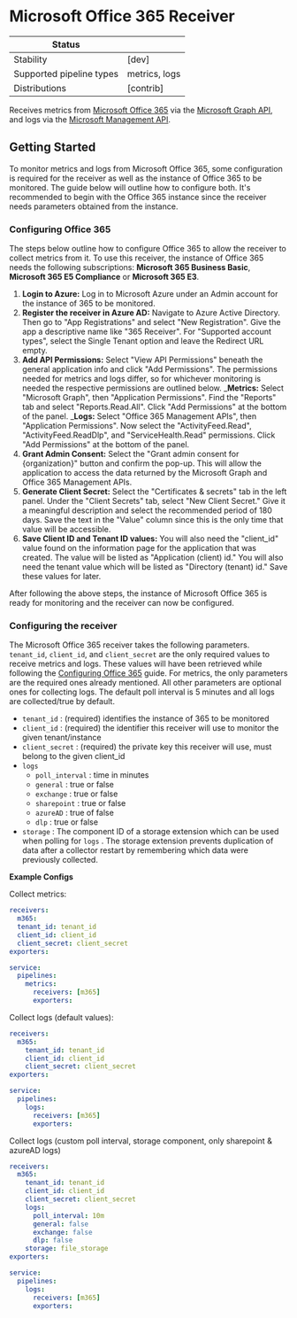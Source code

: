 # Microsoft Office 365 Receiver

| Status |  |
| -------------------------- | ----------- |
| Stability | [dev] |
| Supported pipeline types | metrics, logs |
| Distributions | [contrib] |

Receives metrics from [Microsoft Office 365](https://www.microsoft365.com/)
via the [Microsoft Graph API](https://learn.microsoft.com/en-us/graph/api/overview?view=graph-rest-1.0&preserve-view=true),
and logs via the [Microsoft Management API](https://learn.microsoft.com/en-us/office/office-365-management-api/office-365-management-activity-api-schema).

## Getting Started
To monitor metrics and logs from Microsoft Office 365, some configuration is required for the receiver 
as well as the instance of Office 365 to be monitored. The guide below will outline how to configure both. 
It's recommended to begin with the Office 365 instance since the receiver needs parameters obtained from the instance.

### Configuring Office 365
The steps below outline how to configure Office 365 to allow the receiver to collect metrics from it. 
To use this receiver, the instance of Office 365 needs the following subscriptions: **Microsoft 365 Business Basic**, **Microsoft 365 E5 Compliance** or **Microsoft 365 E3**.

1. **Login to Azure:** Log in to Microsoft Azure under an Admin account for the instance of 365 to be monitored.
2. **Register the receiver in Azure AD:** Navigate to Azure Active Directory. Then go to "App Registrations" and select "New Registration". 
Give the app a descriptive name like "365 Receiver". For "Supported account types", select the Single Tenant option and leave the Redirect URL empty.
3. **Add API Permissions:** Select "View API Permissions" beneath the general application info and click "Add Permissions". The permissions needed for metrics and logs differ, so for whichever monitoring is needed the respective permissions are outlined below.
    _**Metrics:** Select "Microsoft Graph", then "Application Permissions". Find the "Reports" tab and select "Reports.Read.All". Click "Add Permissions" at the bottom of the panel.
    _**Logs:** Select "Office 365 Management APIs", then "Application Permissions". Now select the "ActivityFeed.Read", "ActivityFeed.ReadDlp", and "ServiceHealth.Read" permissions. Click "Add Permissions" at the bottom of the panel.
4. **Grant Admin Consent:** Select the "Grant admin consent for {organization}" button and confirm the pop-up. This will allow the application to access the data returned by the Microsoft Graph and Office 365 Management APIs.
5. **Generate Client Secret:** Select the "Certificates & secrets" tab in the left panel. Under the "Client Secrets" tab, select "New Client Secret." Give it a meaningful description and select the recommended period of 180 days. Save the text in the "Value" column since this is the only time that value will be accessible.
6. **Save Client ID and Tenant ID values:** You will also need the "client_id" value found on the information page for the application that was created. The value will be listed as "Application (client) id." You will also need the tenant value which will be listed as "Directory (tenant) id." Save these values for later.

After following the above steps, the instance of Microsoft Office 365 is ready for monitoring and the receiver can now be configured.

### Configuring the receiver
The Microsoft Office 365 receiver takes the following parameters. `tenant_id`, `client_id`, and `client_secret` are the only required values to receive metrics and logs. These values will have been retrieved while following the [Configuring Office 365](#configuring-office-365) guide. For metrics, the only parameters are the required ones already mentioned. All other parameters are optional ones for collecting logs. The default poll interval is 5 minutes and all logs are collected/true by default. 

- `tenant_id` : (required) identifies the instance of 365 to be monitored
- `client_id` : (required) the identifier this receiver will use to monitor the given tenant/instance
- `client_secret` : (required) the private key this receiver will use, must belong to the given client_id
- `logs`
    - `poll_interval` : time in minutes
    - `general` : true or false
    - `exchange` : true or false
    - `sharepoint` : true or false
    - `azureAD` : true of false
    - `dlp` : true or false
- `storage` : The component ID of a storage extension which can be used when polling for `logs` . The storage extension prevents duplication of data after a collector restart by remembering which data were previously collected.

**Example Configs**

Collect metrics:

```yaml
receivers:
  m365:
  tenant_id: tenant_id
  client_id: client_id
  client_secret: client_secret
exporters:

service:
  pipelines:
    metrics:
      receivers: [m365]
      exporters: 
```

Collect logs (default values):

```yaml
receivers:
  m365:
    tenant_id: tenant_id
    client_id: client_id
    client_secret: client_secret
exporters:

service:
  pipelines:
    logs:
      receivers: [m365]
      exporters: 
```

Collect logs (custom poll interval, storage component, only sharepoint & azureAD logs)
```yaml
receivers:
  m365:
    tenant_id: tenant_id
    client_id: client_id
    client_secret: client_secret
    logs:
      poll_interval: 10m
      general: false
      exchange: false
      dlp: false
    storage: file_storage
exporters:

service:
  pipelines:
    logs:
      receivers: [m365]
      exporters: 
```